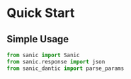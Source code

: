 # Quick Start

## Simple Usage

```python
from sanic import Sanic
from sanic.response import json
from sanic_dantic import parse_params

```